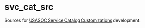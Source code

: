 # svc_cat_src

Sources for [USASOC Service Catalog Customizations](https://github.com/erwinel/x_44813_svc_cat.git) development.